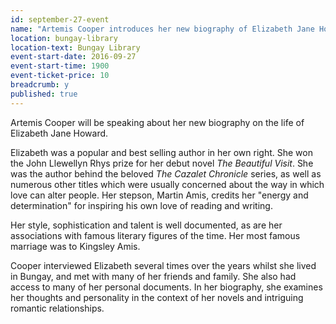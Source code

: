 ```yaml
---
id: september-27-event
name: "Artemis Cooper introduces her new biography of Elizabeth Jane Howard: <cite>A Dangerous Innocence</cite>"
location: bungay-library
location-text: Bungay Library
event-start-date: 2016-09-27
event-start-time: 1900
event-ticket-price: 10
breadcrumb: y
published: true
---
```


Artemis Cooper will be speaking about her new biography on the life of Elizabeth Jane Howard.

Elizabeth was a popular and best selling author in her own right. She won the John Llewellyn Rhys prize for her debut novel *The Beautiful Visit*. She was the author behind the beloved *The Cazalet Chronicle* series, as well as numerous other titles which were usually concerned about the way in which love can alter people. Her stepson, Martin Amis, credits her "energy and determination" for inspiring his own love of reading and writing.

Her style, sophistication and talent is well documented, as are her associations with famous literary figures of the time. Her most famous marriage was to Kingsley Amis.

Cooper interviewed Elizabeth several times over the years whilst she lived in Bungay, and met with many of her friends and family. She also had access to many of her personal documents. In her biography, she examines her thoughts and personality in the context of her novels and intriguing romantic relationships.
